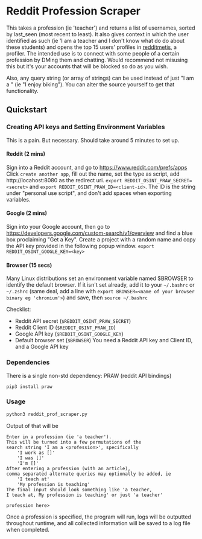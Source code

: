# Reddit Profession Scraper
This takes a profession (ie 'teacher') and returns a list of usernames, sorted by last_seen (most recent to least). It also gives context in which the user identified as such (ie 'I am a teacher and I don't know what do do about these students) and opens the top 15 users' profiles in [redditmetis](https://redditmetis.com), a profiler. The intended use is to connect with some people of a certain profession by DMing them and chatting. Would recommend not misusing this but it's your accounts that will be blocked so do as you wish.

Also, any query string (or array of strings) can be used instead of just "I am a <profession>" (ie "I enjoy biking"). You can alter the source yourself to get that functionality.

## Quickstart
### Creating API keys and Setting Environment Variables
This is a pain. But necessary. Should take around 5 minutes to set up.

#### Reddit (2 mins)
Sign into a Reddit account, and go to https://www.reddit.com/prefs/apps
Click `create another app`, fill out the name, set the type as script, add http://locahost:8080 as the redirect uri. `export REDDIT_OSINT_PRAW_SECRET=<secret>` and `export REDDIT_OSINT_PRAW_ID=<client-id>`. The ID is the string under "personal use script", and don't add spaces when exporting variables.

#### Google (2 mins)
Sign into your Google account, then go to https://developers.google.com/custom-search/v1/overview and find a blue box proclaiming "Get a Key". Create a project with a random name and copy the API key provided in the following popup window. `export REDDIT_OSINT_GOOGLE_KEY=<key>`

#### Browser (15 secs)
Many Linux distributions set an environment variable named $BROWSER to identify the default browser. If it isn't set already, add it to your `~/.bashrc` or `~/.zshrc` (same deal, add a line with `export BROWSER=<name of your browser binary eg 'chromium'>`) and save, then `source ~/.bashrc`

Checklist:
- Reddit API secret (`$REDDIT_OSINT_PRAW_SECRET`)
- Reddit Client ID (`$REDDIT_OSINT_PRAW_ID`)
- Google API key (`$REDDIT_OSINT_GOOGLE_KEY`)
- Default browser set (`$BROWSER`)
You need a Reddit API key and Client ID, and a Google API key

### Dependencies
There is a single non-std dependency: PRAW (reddit API bindings)

`pip3 install praw`

### Usage
```bash
python3 reddit_prof_scraper.py
```
Output of that will be

```
Enter in a profession (ie 'a teacher'). 
This will be turned into a few permutations of the 
search string 'I am a <profession>', specifically 
    'I work as []'
    'I was []'
    'I'm []'
After entering a profession (with an article), 
comma separated alternate queries may optionally be added, ie
    'I teach at'
    'My profession is teaching'
The final input should look something like 'a teacher, 
I teach at, My profession is teaching' or just 'a teacher'

profession here>
```
Once a profession is specified, the program will run, logs will be outputted throughout runtime, and all collected information will be saved to a log file when completed.

